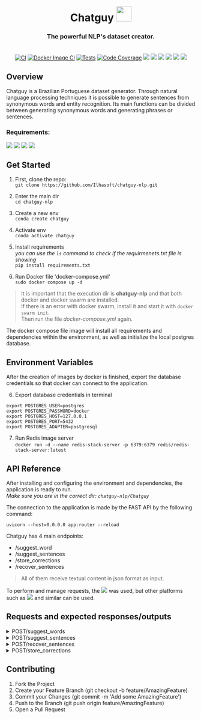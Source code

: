 <div align="center">

# Chatguy <img src="https://user-images.githubusercontent.com/72058182/198705259-1aa1824b-f09b-4d4c-a697-65281856f0f5.png" width="auto" height="40px">
### The powerful NLP's dataset creator.  <br><br>

[![CI](https://github.com/Ilhasoft/chatguy-nlp/actions/workflows/tests.yml/badge.svg)](https://github.com/Ilhasoft/chatguy-nlp/actions/workflows/tests.yml)
[![Docker Image CI](https://github.com/Ilhasoft/chatguy-nlp/actions/workflows/docker-image.yml/badge.svg)](https://github.com/Ilhasoft/chatguy-nlp/actions/workflows/docker-image.yml)
[![Tests](https://github.com/Ilhasoft/chatguy-nlp/actions/workflows/Tests.yml/badge.svg)]()
[![Code Coverage](https://github.com/Ilhasoft/chatguy-nlp/actions/workflows/code-coverage-badge.yml/badge.svg)](https://github.com/Ilhasoft/chatguy-nlp/actions/workflows/code-coverage-badge.yml)
[![](https://img.shields.io/github/last-commit/Ilhasoft/chatguy-nlp)]()
[![](https://img.shields.io/github/contributors/Ilhasoft/chatguy-nlp)]()
[![](https://img.shields.io/github/issues-pr/Ilhasoft/chatguy-nlp)]()
[![](https://img.shields.io/github/v/tag/Ilhasoft/chatguy-nlp)]()
[![](https://img.shields.io/github/v/release/Ilhasoft/chatguy-nlp)]()
[![](https://img.shields.io/github/languages/top/Ilhasoft/chatguy-nlp)]()


</div>

## Overview
Chatguy is a Brazilian Portuguese dataset generator. Through natural language processing techniques it is possible to generate sentences from synonymous words and entity recognition. Its main functions can be divided between generating synonymous words and generating phrases or sentences.

### Requirements: <br>

[![](https://img.shields.io/badge/python-3.8.13-9cf)]()
[![](https://img.shields.io/badge/git-2.34.1-9cf)]()
[![](https://img.shields.io/badge/conda-4.5.11-9cf)]()
[![](https://img.shields.io/badge/docker-23.0.0-9cf)]()

## Get Started

1. First, clone the repo: <br>
```git clone https://github.com/Ilhasoft/chatguy-nlp.git  ``` <br>

2. Enter the main dir <br>
```cd chatguy-nlp  ``` 

3. Create a new env <br>
```conda create chatguy  ``` 

3. Activate env <br>
```conda activate chatguy  ``` 

4. Install requirements <br>
*you can use the ```ls``` command to check if the requirmenets.txt file is showing* <br>
```pip install requirements.txt ```

4. Run Docker file 'docker-compose.yml' <br>
```sudo docker compose up -d ``` 

> It is important that the execution dir is **chatguy-nlp** and that both docker and docker swarm are installed. <br> If there is an error with docker swarm, install it and start it with ``` docker swarm init ```. <br> Then run the file *docker-compose.yml* again. <br>

The docker compose file image will install all requirements and dependencies within the environment, as well as initialize the local postgres database.

## Environment Variables
After the creation of images by docker is finished, export the database credentials so that docker can connect to the application. <br>

6. Export database credentials in terminal <br>
``` 
export POSTGRES_USER=postgres
export POSTGRES_PASSWORD=docker
export POSTGRES_HOST=127.0.0.1
export POSTGRES_PORT=5432
export POSTGRES_ADAPTER=postgresql
``` 

7. Run Redis image server <br>
``` docker run -d --name redis-stack-server -p 6379:6379 redis/redis-stack-server:latest ```


## API Reference <br>
After installing and configuring the environment and dependencies, the application is ready to run. <br>
*Make sure you are in the correct dir: ```chatguy-nlp/Chatguy```* <br>

The connection to the application is made by the FAST API by the following command: <br>
```
uvicorn --host=0.0.0.0 app:router --reload
``` 

Chatguy has 4 main endpoints: <br>
- /suggest_word <br>
- /suggest_sentences <br>
- /store_corrections <br>
- /recover_sentences <br>

> All of them receive textual content in json format as input. <br>

To perform and manage requests, the [![](https://img.shields.io/badge/Insomnia-5849be?style=for-the-badge&logo=Insomnia&logoColor=white)]() was used, but other platforms such as [![]( https://img.shields.io/badge/Postman-FF6C37?style=for-the-badge&logo=Postman&logoColor=white )]() and similar can be used.

## Requests and expected responses/outputs <br>

<details> <summary> POST/suggest_words  </summary><br>
0.0.0.0:8000/suggest_words  | Description: Takes an input word and returns a list of synonymous words
<p>

![Suggest_words](https://user-images.githubusercontent.com/72058182/217322385-6d863c17-768f-43b5-9f04-a5df962628ca.png)

``` 
{
	"texts": [
		{
			"word": "qual",
			"generate": true,
			"entity": false,
			"local": true
		},
		{
			"word": "o",
			"generate": true,
			"entity": false,
			"local": false
		},
		{
			"word": "limite",
			"generate": true,
			"entity": true,
			"local": false
		},
		{
			"word": "de",
			"generate": false,
			"entity": false,
			"local": false
		},
		{
			"word": "frases",
			"generate": true,
			"entity": false,
			"local": true
		}
	]
}
```


</p>
</details>


<details> <summary> POST/suggest_sentences </summary><br>
0.0.0.0:8000/suggest_sentences | Description: Takes an input phrase and generates synonymous phrases based on tagged entities. It returns a str token.

<p>

![Suggest_sentences](https://user-images.githubusercontent.com/72058182/217324443-5b869415-fc76-40f2-9867-11db02ec511a.png)

``` 
{
	"isquestion": true,
	"intent": "teste",
	"texts": [
		{
			"word": "existem",
			"generate": true,
			"entity": "existir",
			"suggestions": [
				"há",
				"existem"
			]
		},
		{
			"word": "muitas",
			"generate": true,
			"entity": false,
			"suggestions": [
				"diversas"
			]
		},
		{
			"word": "pessoas",
			"generate": true,
			"entity": "sujeito",
			"suggestions": [
				"homens",
				"mulheres",
				"crianças"
			]
		},
		{
			"word": "no",
			"generate": false,
			"entity": false,
			"suggestions": [
				"no"
			]
		},
		{
			"word": "mundo",
			"generate": true,
			"entity": false,
			"suggestions": [
				"planeta"
			]
		}
	]
}

```

</p>
</details>


<details> <summary> POST/recover_sentences </summary><br>
0.0.0.0:8000/recover_sentences | Description: Receives the token generated by the 'generate_sentences' route and returns the generated phrases.
<p>


![Recover_sentences](https://user-images.githubusercontent.com/72058182/217324656-e928bf71-308f-4dba-8a64-234a32ae087b.png)

```
{"token":"generated_token"}
```

</p>
</details>



<details> <summary> POST/store_corrections </summary><br>
0.0.0.0:8000/store_corrections | Description: Performs a sentence correction in the database.
<p>

![Store_corrections](https://user-images.githubusercontent.com/72058182/217324933-9585f9a3-078f-49a2-b630-2b3658b529e8.png)


```
{
	"texts": [
		[
			"olá tudo bem como você vai?1",
			"olá tudo bem como você vai?2",
			"olá tudo bem como você vai?3"
		],
		[
			"valeu demais, até!1",
			"valeu demais, até!2",
			"valeu demais, até!3"
		]
	]
}
```

</p>
</details>



## Contributing
1. Fork the Project
2. Create your Feature Branch (git checkout -b feature/AmazingFeature)
3. Commit your Changes (git commit -m 'Add some AmazingFeature')
4. Push to the Branch (git push origin feature/AmazingFeature)
5. Open a Pull Request


